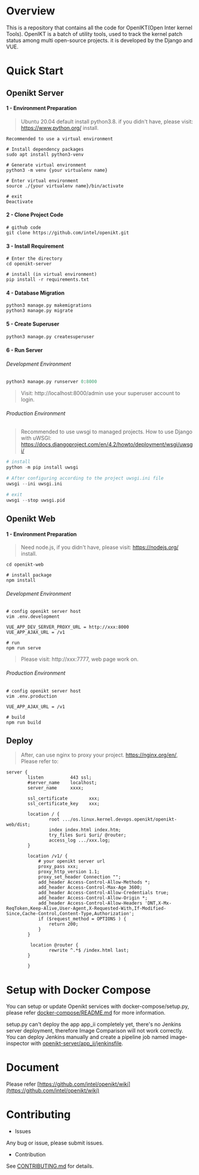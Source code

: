 # Overview

This is a repository that contains all the code for OpenIKT(Open Inter kernel Tools). OpenIKT is a batch of utility tools, used to track the kernel patch status among multi open-source projects. it is developed by the Django and VUE. 



# Quick Start

## Openikt Server

#### 1 - Environment Preparation

> Ubuntu 20.04 default install python3.8. if you didn't have, please visit: https://www.python.org/ install.

	Recommended to use a virtual environment

```shell
# Install dependency packages
sudo apt install python3-venv

# Generate virtual environment 
python3 -m venv {your virtualenv name} 

# Enter virtual environment 
source ./{your virtualenv name}/bin/activate 

# exit 
Deactivate 
```

#### 2 - Clone Project Code

```shell
# github code
git clone https://github.com/intel/openikt.git
```

#### 3 - **Install Requirement**

```shell
# Enter the directory
cd openikt-server 

# install (in virtual environment)
pip install -r requirements.txt 
```

#### 4 - Database Migration

```shell
python3 manage.py makemigrations 
python3 manage.py migrate 
```

#### 5 - Create Superuser

```python
python3 manage.py createsuperuser 
```

#### 6 - Run Server

###### 	Development Environment

```python
python3 manage.py runserver 0:8000
```

> Visit: http://localhost:8000/admin use your superuser account to login. 

###### 	Production Environment

> Recommended to use uwsgi to managed projects. How to use Django with uWSGI: https://docs.djangoproject.com/en/4.2/howto/deployment/wsgi/uwsgi/

```python
# install
python -m pip install uwsgi

# After configuring according to the project uwsgi.ini file
uwsgi --ini uwsgi.ini

# exit
uwsgi --stop uwsgi.pid
```

## Openikt Web

#### 1 - Environment Preparation

> Need node.js, if you didn't have, please visit: https://nodejs.org/ install.

```shell
cd openikt-web

# install package
npm install
```

###### 	Development Environment

```shell
# config openikt server host
vim .env.development 

VUE_APP_DEV_SERVER_PROXY_URL = http://xxx:8000
VUE_APP_AJAX_URL = /v1

# run
npm run serve
```

> Please visit: http://xxx:7777, web page work on.

###### 	Production Environment

```shell
# config openikt server host
vim .env.production

VUE_APP_AJAX_URL = /v1

# build
npm run build
```

## Deploy

> After, can use nginx to proxy your project. https://nginx.org/en/, Please refer to:

```nginx
server {
        listen          443 ssl;
        #server_name    localhost;
        server_name     xxxx;

        ssl_certificate        xxx;
        ssl_certificate_key    xxx;

        location / {
                root .../os.linux.kernel.devops.openikt/openikt-web/dist;
                index index.html index.htm;
                try_files $uri $uri/ @router;
                access_log .../xxx.log;
        }

        location /v1/ {
        	# your openikt server url
            proxy_pass xxx;
            proxy_http_version 1.1;
            proxy_set_header Connection "";
            add_header Access-Control-Allow-Methods *;
            add_header Access-Control-Max-Age 3600;
            add_header Access-Control-Allow-Credentials true;
            add_header Access-Control-Allow-Origin *;
            add_header Access-Control-Allow-Headers 'DNT,X-Mx-ReqToken,Keep-Alive,User-Agent,X-Requested-With,If-Modified-Since,Cache-Control,Content-Type,Authorization';
            if ($request_method = OPTIONS ) {
                return 200;
            }
        }
        
         location @router {
                rewrite ^.*$ /index.html last;
        }

        }
```


# Setup with Docker Compose

You can setup or update Openikt services with docker-compose/setup.py,
please refer [docker-compose/README.md](docker-compose/README.md) for more information.

setup.py can't deploy the app app_ii completely yet, there's no Jenkins server deployment, therefore Image Comparison will not work correctly.
You can deploy Jenkins manually and create a pipeline job named image-inspector with [openikt-server/app_ii/jenkinsfile](openikt-server/app_ii/jenkinsfile).


# Document 

Please refer [https://github.com/intel/openikt/wiki](https://github.com/intel/openikt/wiki)



# Contributing

* Issues

Any bug or issue, please submit issues.

* Contribution

See [CONTRIBUTING.md](CONTRIBUTING.md) for details.



